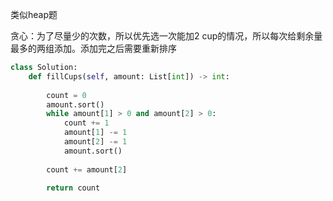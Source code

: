 类似heap题


贪心：为了尽量少的次数，所以优先选一次能加2 cup的情况，所以每次给剩余量最多的两组添加。添加完之后需要重新排序


```python
class Solution:
    def fillCups(self, amount: List[int]) -> int:
      
        count = 0
        amount.sort()
        while amount[1] > 0 and amount[2] > 0:
            count += 1
            amount[1] -= 1
            amount[2] -= 1
            amount.sort()
          
        count += amount[2]
          
        return count
```

